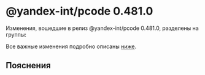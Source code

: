 # @yandex-int/pcode 0.481.0

<!-- ЧЕЛОВЕЧЕСКОЕ ВСТУПЛЕНИЕ -->

Изменения, вошедшие в релиз @yandex-int/pcode 0.481.0, разделены на группы:

Все важные изменения подробно описаны [ниже](#Пояснения).

## Пояснения

